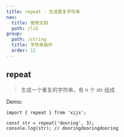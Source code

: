 ```yaml
---
title: repeat - 生成重复字符串
nav:
  title: 使用文档
  path: /lib
group:
  path: /string
  title: 字符串操作
  order: 12
---
```


## repeat

> 生成一个重复的字符串，有 n 个 str 组成

Demo:

```tsx | pure
import { repeat } from 'xijs';

const str = repeat('dooring', 3);
console.log(str); // dooringdooringdooring
```
